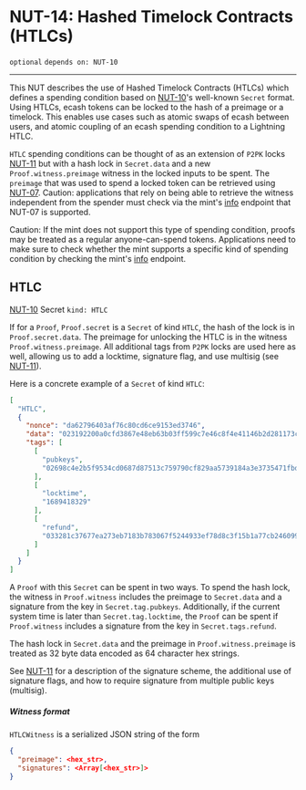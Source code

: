 NUT-14: Hashed Timelock Contracts (HTLCs)
==========================

`optional` `depends on: NUT-10`

---

This NUT describes the use of Hashed Timelock Contracts (HTLCs) which defines a spending condition based on [NUT-10][10]'s well-known `Secret` format. Using HTLCs, ecash tokens can be locked to the hash of a preimage or a timelock. This enables use cases such as atomic swaps of ecash between users, and atomic coupling of an ecash spending condition to a Lightning HTLC.

`HTLC` spending conditions can be thought of as an extension of `P2PK` locks [NUT-11][11] but with a hash lock in `Secret.data` and a new `Proof.witness.preimage` witness in the locked inputs to be spent. The `preimage` that was used to spend a locked token can be retrieved using [NUT-07][07]. Caution: applications that rely on being able to retrieve the witness independent from the spender must check via the mint's [info][06] endpoint that NUT-07 is supported.

Caution: If the mint does not support this type of spending condition, proofs may be treated as a regular anyone-can-spend tokens. Applications need to make sure to check whether the mint supports a specific kind of spending condition by checking the mint's [info][06] endpoint.

## HTLC

[NUT-10][10] Secret `kind: HTLC`

If for a `Proof`, `Proof.secret` is a `Secret` of kind `HTLC`, the hash of the lock is in `Proof.secret.data`. The preimage for unlocking the HTLC is in the witness `Proof.witness.preimage`. All additional tags from `P2PK` locks are used here as well, allowing us to add a locktime, signature flag, and use multisig (see [NUT-11][11]).

Here is a concrete example of a `Secret` of kind `HTLC`:
```json
[
  "HTLC",
  {
    "nonce": "da62796403af76c80cd6ce9153ed3746",
    "data": "023192200a0cfd3867e48eb63b03ff599c7e46c8f4e41146b2d281173ca6c50c54",
    "tags": [
      [
        "pubkeys",
        "02698c4e2b5f9534cd0687d87513c759790cf829aa5739184a3e3735471fbda904",
      ],
      [
        "locktime",
        "1689418329"
      ],                   
      [
        "refund",
        "033281c37677ea273eb7183b783067f5244933ef78d8c3f15b1a77cb246099c26e"
      ]
    ]
  }
]
```

A `Proof` with this `Secret` can be spent in two ways. To spend the hash lock, the witness in `Proof.witness` includes the preimage to `Secret.data` and a signature from the key in `Secret.tag.pubkeys`. Additionally, if the current system time is later than `Secret.tag.locktime`, the `Proof` can be spent if `Proof.witness` includes a signature from the key in `Secret.tags.refund`.

The hash lock in `Secret.data` and the preimage in `Proof.witness.preimage` is treated as 32 byte data encoded as 64 character hex strings.

See [NUT-11][11] for a description of the signature scheme, the additional use of signature flags, and how to require signature from multiple public keys (multisig).

##### Witness format

`HTLCWitness` is a serialized JSON string of the form
```json
{
  "preimage": <hex_str>,
  "signatures": <Array[<hex_str>]>
}
```

[00]: 00.md
[01]: 01.md
[02]: 02.md
[03]: 03.md
[04]: 04.md
[05]: 05.md
[06]: 06.md
[07]: 07.md
[08]: 08.md
[09]: 09.md
[10]: 10.md
[11]: 11.md
[12]: 12.md